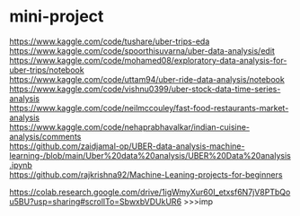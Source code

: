 # mini-project

https://www.kaggle.com/code/tushare/uber-trips-eda<br>
https://www.kaggle.com/code/spoorthisuvarna/uber-data-analysis/edit<br>
https://www.kaggle.com/code/mohamed08/exploratory-data-analysis-for-uber-trips/notebook<br>
https://www.kaggle.com/code/uttam94/uber-ride-data-analysis/notebook<br>
https://www.kaggle.com/code/vishnu0399/uber-stock-data-time-series-analysis<br>
https://www.kaggle.com/code/neilmccouley/fast-food-restaurants-market-analysis<br>
https://www.kaggle.com/code/nehaprabhavalkar/indian-cuisine-analysis/comments<br>
https://github.com/zaidjamal-op/UBER-data-analysis-machine-learning-/blob/main/Uber%20data%20analysis/UBER%20Data%20analysis.ipynb <br>
https://github.com/rajkrishna92/Machine-Leaning-projects-for-beginners<br>



https://colab.research.google.com/drive/1igWmyXur60I_etxsf6N7jV8PTbQou5BU?usp=sharing#scrollTo=SbwxbVDUkUR6 >>>imp <br>
